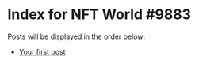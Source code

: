 # Index for NFT World #9883
Posts will be displayed in the order below:

- [Your first post](./001-first.md)

